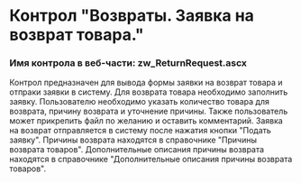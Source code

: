 ﻿---
description: 2.4.11.0
---
# Контрол "Возвраты. Заявка на возврат товара."
### Имя контрола в веб-части: zw_ReturnRequest.ascx
Контрол предназначен для вывода формы заявки на возврат товара и отпраки заявки в систему.
Для возврата товара необходимо заполнить заявку. Пользователю необходимо указать количество товара для возврата, причину возврата и уточнение причины. Также пользователь может прикрепить файл по желанию и оставить комментарий.
Заявка на возврат отправляется в систему после нажатия кнопки "Подать заявку".
Причины возврата находятся в справочнике "Причины возврата товаров".
Дополнительные описания причины возврата находятся в справочнике "Дополнительные описания причины возврата товаров".

